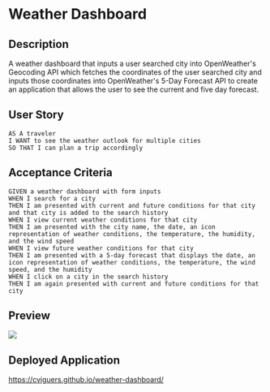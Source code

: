 # Weather Dashboard

## Description
A weather dashboard that inputs a user searched city into OpenWeather's Geocoding API which fetches the coordinates of the user searched city and inputs those coordinates into OpenWeather's 5-Day Forecast API to create an application that allows the user to see the current and five day forecast.


## User Story

```
AS A traveler
I WANT to see the weather outlook for multiple cities
SO THAT I can plan a trip accordingly
```

## Acceptance Criteria

```
GIVEN a weather dashboard with form inputs
WHEN I search for a city
THEN I am presented with current and future conditions for that city and that city is added to the search history
WHEN I view current weather conditions for that city
THEN I am presented with the city name, the date, an icon representation of weather conditions, the temperature, the humidity, and the wind speed
WHEN I view future weather conditions for that city
THEN I am presented with a 5-day forecast that displays the date, an icon representation of weather conditions, the temperature, the wind speed, and the humidity
WHEN I click on a city in the search history
THEN I am again presented with current and future conditions for that city
```

## Preview
<img src="./assets/images/correctscreenshot.png"/>

## Deployed Application
https://cviguers.github.io/weather-dashboard/
